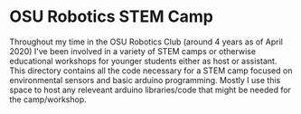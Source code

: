 #	OSU Robotics STEM Camp

Throughout my time in the OSU Robotics Club (around 4 years as of April 2020) I've been involved in a variety of STEM camps or otherwise educational workshops
for younger students either as host or assistant. This directory contains all the code necessary for a STEM camp focused on environmental sensors and 
basic arduino programming. Mostly I use this space to host any releveant arduino libraries/code that might be needed for the camp/workshop. 
